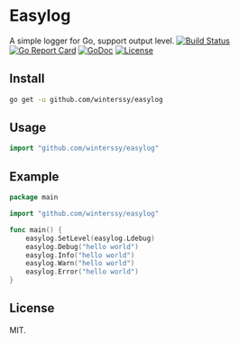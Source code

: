 # Easylog

A simple logger for Go, support output level.
[![Build Status](https://travis-ci.org/winterssy/easylog.svg?branch=master)](https://travis-ci.org/winterssy/easylog) [![Go Report Card](https://goreportcard.com/badge/winterssy/easylog)](https://goreportcard.com/report/winterssy/easylog) [![GoDoc](https://godoc.org/github.com/winterssy/easylog?status.svg)](https://godoc.org/github.com/winterssy/easylog) [![License](https://img.shields.io/github/license/winterssy/easylog.svg)](LICENSE)

## Install

```sh
go get -u github.com/winterssy/easylog
```

## Usage
```go
import "github.com/winterssy/easylog"
```

## Example
```go
package main

import "github.com/winterssy/easylog"

func main() {
	easylog.SetLevel(easylog.Ldebug)
	easylog.Debug("hello world")
	easylog.Info("hello world")
	easylog.Warn("hello world")
	easylog.Error("hello world")
}
```

## License
MIT.
